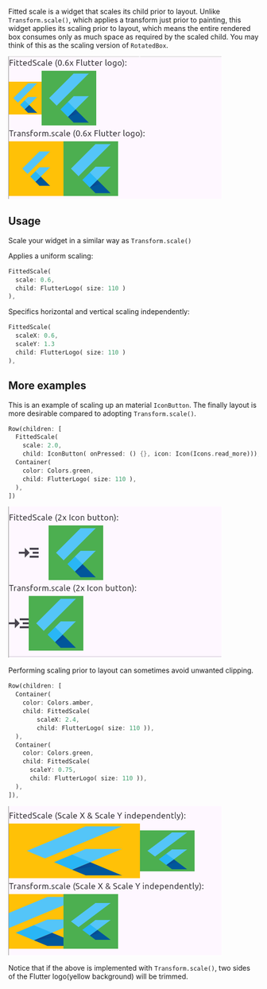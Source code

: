 Fitted scale is a widget that scales its child prior to layout. Unlike `Transform.scale()`, which applies a transform just prior to painting, this widget applies its scaling prior to layout, which means the entire rendered box consumes only as much space as required by the scaled child. You may think of this as the scaling version of `RotatedBox`.

![simple demo](https://github.com/wahahachan/fitted_scale/blob/master/example/img/scale1.png?raw=true)

## Usage

Scale your widget in a similar way as `Transform.scale()`

Applies a uniform scaling:

```dart
FittedScale(
  scale: 0.6,
  child: FlutterLogo( size: 110 )
),
```

Specifics horizontal and vertical scaling independently:

```dart
FittedScale(
  scaleX: 0.6,
  scaleY: 1.3
  child: FlutterLogo( size: 110 )
),
```

## More examples

This is an example of scaling up an material `IconButton`. The finally layout is more desirable compared to adopting `Transform.scale()`.

```dart
Row(children: [
  FittedScale(
    scale: 2.0,
    child: IconButton( onPressed: () {}, icon: Icon(Icons.read_more))),
  Container(
    color: Colors.green,
    child: FlutterLogo( size: 110 ),
  ),
])
```

![simple demo](https://github.com/wahahachan/fitted_scale/blob/master/example/img/scale2.png?raw=true)

Performing scaling prior to layout can sometimes avoid unwanted clipping.

```dart
Row(children: [
  Container(
    color: Colors.amber,
    child: FittedScale(
        scaleX: 2.4,
        child: FlutterLogo( size: 110 )),
  ),
  Container(
    color: Colors.green,
    child: FittedScale(
      scaleY: 0.75,
      child: FlutterLogo( size: 110 )),
  ),
]),
```

![simple demo](https://github.com/wahahachan/fitted_scale/blob/master/example/img/scale3.png?raw=true)

Notice that if the above is implemented with `Transform.scale()`, two sides of the Flutter logo(yellow background) will be trimmed.

